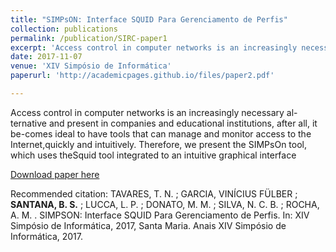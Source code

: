 ```yaml
---
title: "SIMPsON: Interface SQUID Para Gerenciamento de Perfis"
collection: publications
permalink: /publication/SIRC-paper1
excerpt: 'Access control in computer networks is an increasingly necessary al-ternative and present in companies and educational institutions, after all, it be-comes ideal to have tools that can manage and monitor access to the Internet,quickly and intuitively. Therefore, we present the SIMPsOn tool, which uses theSquid tool integrated to an intuitive graphical interface'
date: 2017-11-07
venue: 'XIV Simpósio de Informática'
paperurl: 'http://academicpages.github.io/files/paper2.pdf'

---
```

Access control in computer networks is an increasingly necessary al-ternative and present in companies and educational institutions, after all, it be-comes ideal to have tools that can manage and monitor access to the Internet,quickly and intuitively. Therefore, we present the SIMPsOn tool, which uses theSquid tool integrated to an intuitive graphical interface

[Download paper here](https://onedrive.live.com/?authkey=%21AJpNrbdBRn6322E&cid=7BBF4A05076CD56B&id=7BBF4A05076CD56B%211416415&parId=7BBF4A05076CD56B%211417225&o=OneUp)

Recommended citation: TAVARES, T. N. ; GARCIA, VINÍCIUS FÜLBER ; **SANTANA, B. S.** ; LUCCA, L. P. ; DONATO, M. M. ; SILVA, N. C. B. ; ROCHA, A. M. . SIMPSON: Interface SQUID Para Gerenciamento de Perfis. In: XIV Simpósio de Informática, 2017, Santa Maria. Anais XIV Simpósio de Informática, 2017.
